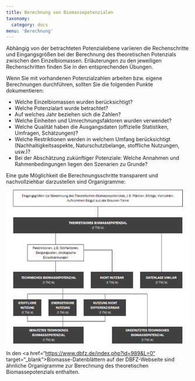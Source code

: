 ```yaml
---
title: Berechnung von Biomassepotenzialen
taxonomy:
  category: docs
menu: 'Berechnung'
---
```


Abhängig von der betrachteten Potenzialebene variieren die Rechenschritte und Eingangsgrößen bei der Berechnung des theoretischen Potenzials zwischen den Einzelbiomassen. Erläuterungen zu den jeweiligen Rechenschritten finden Sie in den entsprechenden Übungen. 

Wenn Sie mit vorhandenen Potenzialzahlen arbeiten bzw. eigene Berechnungen durchführen, sollten Sie die folgenden Punkte dokumentieren: 

- Welche Einzelbiomassen wurden berücksichtigt?
- Welche Potenzialart wurde betrachtet?
- Auf welches Jahr beziehen sich die Zahlen?
- Welche Einheiten und Umrechnungsfaktoren wurden verwendet?
- Welche Qualität haben die Ausgangsdaten (offizielle Statistiken, Umfragen, Schätzungen)?
- Welche Restriktionen werden in welchem Umfang berücksichtigt (Nachhaltigkeitsaspekte, Naturschutzbelange, stoffliche Nutzungen, usw.)?
- Bei der Abschätzung zukünftiger Potenziale: Welche Annahmen und Rahmenbedingungen liegen den Szenarien zu Grunde?

Eine gute Möglichkeit die Berechnungsschritte transparent und nachvollziehbar darzustellen sind Organigramme:

![](Skript_DBFZ_Organigramm.png?lightbox=800&resize=,500&classes=caption "Organigramm zur Berechnung von Potenzialen, eigene Darstellung")

In den <a href=“https://www.dbfz.de/index.php?id=989&L=0“ target=“_blank“>Biomasse-Datenblättern</a> auf der DBFZ-Webseite sind ähnliche Organigramme zur Berechnung des theoretischen Biomassepotenzials enthalten.
